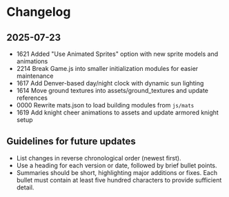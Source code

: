 # Changelog

## 2025-07-23
- 1621 Added "Use Animated Sprites" option with new sprite models and animations
- 2214 Break Game.js into smaller initialization modules for easier maintenance
- 1617 Add Denver-based day/night clock with dynamic sun lighting
- 1614 Move ground textures into assets/ground_textures and update references
- 0000 Rewrite mats.json to load building modules from `js/mats`
- 1619 Add knight cheer animations to assets and update armored knight setup

## Guidelines for future updates
- List changes in reverse chronological order (newest first).
- Use a heading for each version or date, followed by brief bullet points.
- Summaries should be short, highlighting major additions or fixes. Each bullet must contain at least five hundred characters to provide sufficient detail.
